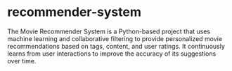 # recommender-system
The Movie Recommender System is a Python-based project that uses machine learning and collaborative filtering to provide personalized movie recommendations based on tags, content, and user ratings. It continuously learns from user interactions to improve the accuracy of its suggestions over time.
